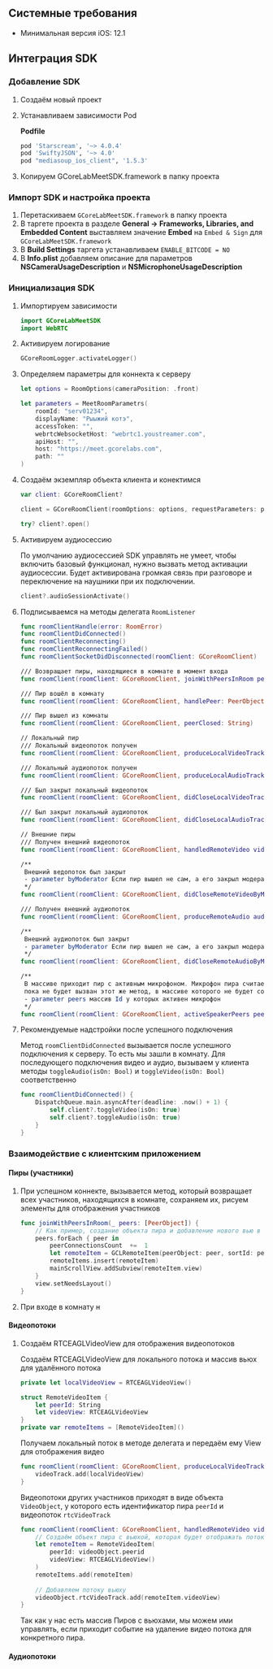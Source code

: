 

## Системные требования
* Минимальная версия iOS: 12.1

## Интеграция SDK

### Добавление SDK

1. Создаём новый проект
2. Устанавливаем зависимости Pod

	**Podfile**
	```ruby
	pod 'Starscream', '~> 4.0.4'
	pod 'SwiftyJSON', '~> 4.0'
	pod "mediasoup_ios_client", '1.5.3'
	```
	
4. Копируем GCoreLabMeetSDK.framework в папку проекта

### Импорт SDK и настройка проекта

1. Перетаскиваем `GCoreLabMeetSDK.framework` в папку проекта
2. В таргете проекта в разделе **General -> Frameworks, Libraries, and Embedded Content** выставляем значение **Embed** на `Embed & Sign` для `GCoreLabMeetSDK.framework` 
3. В **Build Settings** таргета устанавливаем `ENABLE_BITCODE = NO`
4. В **Info.plist** добавляем описание для параметров **NSCameraUsageDescription** и **NSMicrophoneUsageDescription**

### Инициализация SDK

1. Импортируем зависимости

	```swift
	import GCoreLabMeetSDK
	import WebRTC
	```	
	
3. Активируем логирование

	```swift
	GCoreRoomLogger.activateLogger()
	```
	
4. Определяем параметры для коннекта к серверу

	```swift
	let options = RoomOptions(cameraPosition: .front)
	
	let parameters = MeetRoomParametrs(
	    roomId: "serv01234",
	    displayName: "Рыыжий котэ",
	    accessToken: "",
	    webrtcWebsocketHost: "webrtc1.youstreamer.com",
	    apiHost: "",
	    host: "https://meet.gcorelabs.com",
	    path: ""
	)
	```
	
5. Создаём экземпляр объекта клиента и конектимся

	```swift
	var client: GCoreRoomClient?
	
	client = GCoreRoomClient(roomOptions: options, requestParameters: parameters, roomListener: self)

	try? client?.open()
	```
	
6. Активируем аудиосессию

	По умолчанию аудиосессией SDK управлять не умеет, чтобы включить базовый функционал, нужно вызвать метод активации аудиосессии. Будет активирована громкая связь при разговоре и переключение на наушники при их подключении.
	
	```swift
	client?.audioSessionActivate()
	```
	
7. Подписываемся на методы делегата `RoomListener`

	```swift
    func roomClientHandle(error: RoomError)
    func roomClientDidConnected()
    func roomClientReconnecting()
    func roomClientReconnectingFailed()
    func roomClientSocketDidDisconnected(roomClient: GCoreRoomClient)
    
    /// Возвращает пиры, находящиеся в комнате в момент входа
    func roomClient(roomClient: GCoreRoomClient, joinWithPeersInRoom peers: [PeerObject])
    
    /// Пир вошёл в комнату
    func roomClient(roomClient: GCoreRoomClient, handlePeer: PeerObject)
    
    /// Пир вышел из комнаты
    func roomClient(roomClient: GCoreRoomClient, peerClosed: String)
    
    // Локальный пир
    /// Локальный видеопоток получен
    func roomClient(roomClient: GCoreRoomClient, produceLocalVideoTrack videoTrack: RTCVideoTrack)
    
    /// Локальный аудиопоток получен
    func roomClient(roomClient: GCoreRoomClient, produceLocalAudioTrack audioTrack: RTCAudioTrack)
    
    /// Был закрыт локальный видеопоток
    func roomClient(roomClient: GCoreRoomClient, didCloseLocalVideoTrack videoTrack: RTCVideoTrack?)
    
    /// Был закрыт локальный аудиопоток
    func roomClient(roomClient: GCoreRoomClient, didCloseLocalAudioTrack audioTrack: RTCAudioTrack?)

    // Внешние пиры
    /// Получен внешний видеопоток
    func roomClient(roomClient: GCoreRoomClient, handledRemoteVideo videoObject: VideoObject)
    
    /**
     Внешний ведопоток был закрыт
     - parameter byModerator Если пир вышел не сам, а его закрыл модератор
     */
    func roomClient(roomClient: GCoreRoomClient, didCloseRemoteVideoByModerator byModerator: Bool, videoObject: VideoObject)
    
    /// Получен внешний аудиопоток
    func roomClient(roomClient: GCoreRoomClient, produceRemoteAudio audioObject: AudioObject)
    
    /**
     Внешний аудиопоток был закрыт
     - parameter byModerator Если пир вышел не сам, а его закрыл модератор
     */
    func roomClient(roomClient: GCoreRoomClient, didCloseRemoteAudioByModerator byModerator: Bool, audioObject: AudioObject)
    
    /**
     В массиве приходит пир с активным микрофоном. Микрофон пира считается активным до тех пор
     пока не будет вызван этот же метод, в массиве которого не будет соответствующего пира
     - parameter peers массив Id у которых активен микрофон
     */
    func roomClient(roomClient: GCoreRoomClient, activeSpeakerPeers peers: [String])
    ```
    
8. Рекомендуемые надстройки после успешного подключения

	Метод `roomClientDidConnected` вызывается после успешного подключения к серверу. То есть мы зашли в комнату. Для последующего подключения видео и аудио, вызываем у клиента методы `toggleAudio(isOn: Bool)` и `toggleVideo(isOn: Bool)` соответственно
	
	```swift
   func roomClientDidConnected() {
		DispatchQueue.main.asyncAfter(deadline: .now() + 1) {
			self.client?.toggleVideo(isOn: true)
			self.client?.toggleAudio(isOn: true)
		}
   }
	```
    
### Взаимодействие с клиентским приложением

#### Пиры (участники)

1. При успешном коннекте, вызывается метод, который возвращает всех участников, находящихся в комнате, сохраняем их, рисуем элементы для отображения участников

	```swift
	func joinWithPeersInRoom(_ peers: [PeerObject]) {
		// Как пример, создание объекта пира и добавление нового вью в сетку ScrollView
		peers.forEach { peer in
			peerConnectionsCount  +=  1
			let remoteItem = GCLRemoteItem(peerObject: peer, sortId: peerConnectionsCount)
			remoteItems.insert(remoteItem)
			mainScrollView.addSubview(remoteItem.view)
		}
		view.setNeedsLayout()
	}
	```

2. При входе в комнату н

#### Видеопотоки

1. Создаём RTCEAGLVideoView для отображения видеопотоков

	Создаём RTCEAGLVideoView для локального потока и массив вьюх для удалённого потока

	```swift
	private let localVideoView = RTCEAGLVideoView()
	
	struct RemoteVideoItem {
		let peerId: String
		let videoView: RTCEAGLVideoView
	}
	private var remoteItems = [RemoteVideoItem]()
	```
	
	Получаем локальный поток в методе делегата и передаём ему View для отображения видео

	```swift
	func roomClient(roomClient: GCoreRoomClient, produceLocalVideoTrack videoTrack: RTCVideoTrack) {
		videoTrack.add(localVideoView)
	}
	```
	
	Видеопотоки других участников приходят в виде объекта `VideoObject`, у которого есть идентификатор пира `peerId` и видеопоток `rtcVideoTrack`
	
	```swift
	func roomClient(roomClient: GCoreRoomClient, handledRemoteVideo videoObject: VideoObject) {
		// Создаём объект пира с вьюхой, которая будет отображать поток
		let remoteItem = RemoteVideoItem(
			peerId: videoObject.peerid
			videoView: RTCEAGLVideoView()
		)
		remoteItems.add(remoteItem)
		
		// Добавляем потоку вьюху
		videoObject.rtcVideoTrack.add(remoteItem.videoView)
	}
	```
	
	Так как у нас есть массив Пиров с вьюхами, мы можем ими управлять, если приходит событие на удаление видео потока для конкретного пира.
	
#### Аудиопотоки
<!--stackedit_data:
eyJoaXN0b3J5IjpbNjkyODE0MTk5LC0xODI2MzE5MzcxLDIwOD
AzMTAzNjksLTgzMjQyNTI4MywtNjIzMjU4MTg0XX0=
-->